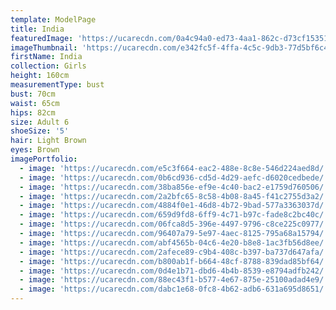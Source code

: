 ```yaml
---
template: ModelPage
title: India
featuredImage: 'https://ucarecdn.com/0a4c94a0-ed73-4aa1-862c-d73cf1535164/'
imageThumbnail: 'https://ucarecdn.com/e342fc5f-4ffa-4c5c-9db3-77d5bf6c44f2/'
firstName: India
collection: Girls
height: 160cm
measurementType: bust
bust: 70cm
waist: 65cm
hips: 82cm
size: Adult 6
shoeSize: '5'
hair: Light Brown
eyes: Brown
imagePortfolio:
  - image: 'https://ucarecdn.com/e5c3f664-eac2-488e-8c8e-546d224aed8d/'
  - image: 'https://ucarecdn.com/0b6cd936-cd5d-4d29-aefc-d6020cedbede/'
  - image: 'https://ucarecdn.com/38ba856e-ef9e-4c40-bac2-e1759d760506/'
  - image: 'https://ucarecdn.com/2a2bfc65-8c58-4b08-8a45-f41c2755d3a2/'
  - image: 'https://ucarecdn.com/4884f0e1-46d8-4b72-9bad-577a3363037d/'
  - image: 'https://ucarecdn.com/659d9fd8-6ff9-4c71-b97c-fade8c2bc40c/'
  - image: 'https://ucarecdn.com/06fca8d5-396e-4497-9796-c8ce225c0977/'
  - image: 'https://ucarecdn.com/96407a79-5e97-4aec-8125-795a68a15794/'
  - image: 'https://ucarecdn.com/abf4565b-04c6-4e20-b8e8-1ac3fb56d8ee/'
  - image: 'https://ucarecdn.com/2afece89-c9b4-408c-b397-ba737d647afa/'
  - image: 'https://ucarecdn.com/b800ab1f-b664-48cf-8788-839dad85bf64/'
  - image: 'https://ucarecdn.com/0d4e1b71-dbd6-4b4b-8539-e8794adfb242/'
  - image: 'https://ucarecdn.com/88ec43f1-b577-4e67-875e-25100adad4e9/'
  - image: 'https://ucarecdn.com/dabc1e68-0fc8-4b62-adb6-631a695d8651/'
---
```


